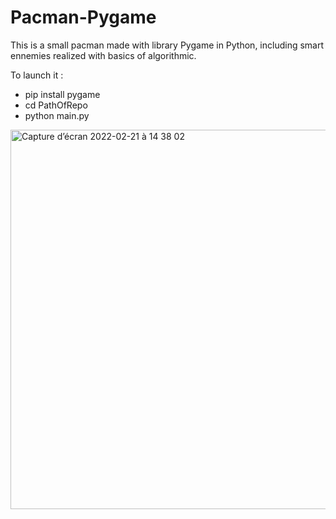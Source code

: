 # Pacman-Pygame
 This is a small pacman made with library Pygame in Python,  including smart ennemies realized with basics of algorithmic.
 
 To launch it : 
 - pip install pygame
 - cd PathOfRepo
 - python main.py
<img width="607" alt="Capture d’écran 2022-02-21 à 14 38 02" src="https://user-images.githubusercontent.com/92673379/154967986-01394cd1-98a4-448c-9ac5-bfc17d728c39.png">
